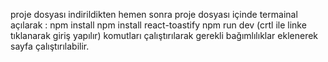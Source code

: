 proje dosyası indirildikten hemen sonra proje dosyası içinde termainal açılarak :
npm install 
npm install react-toastify
npm run dev  (crtl ile linke tıklanarak giriş yapılır)
komutları çalıştırılarak gerekli bağımlılıklar eklenerek sayfa çalıştırılabilir.
